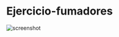 # Ejercicio-fumadores

![screenshot](https://user-images.githubusercontent.com/50932052/138209720-f47cae84-3a79-45aa-9cbd-3d2d0fa49cbd.png)
